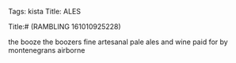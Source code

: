 Tags:  kista
Title: ALES
  
Title:# (RAMBLING 161010925228)  
  
the booze the boozers fine artesanal pale ales and wine paid for by montenegrans airborne